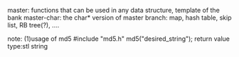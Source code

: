 master: functions that can be used in any data structure, template of the bank
master-char: the char* version of master
branch: map, hash table, skip list, RB tree(?), ....

note: 
(1)usage of md5
	#include "md5.h"
	md5("desired_string");
	return value type:stl string

